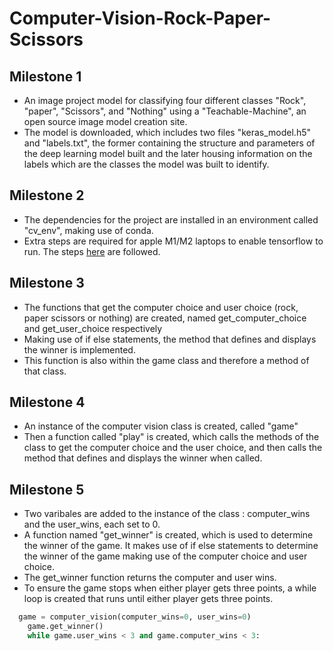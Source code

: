 # Computer-Vision-Rock-Paper-Scissors
## Milestone 1
- An image project model for classifying four different classes "Rock", "paper", "Scissors", and "Nothing" using a "Teachable-Machine", an open source image model creation site.
- The model is downloaded, which includes two files "keras_model.h5" and "labels.txt", the former containing the structure and parameters of the deep learning model built and the later housing information on the labels which are the classes the model was built to identify.

## Milestone 2
- The dependencies for the project are installed in an environment called "cv_env", making use of conda.
- Extra steps are required for apple M1/M2 laptops to enable tensorflow to run.  The steps [here](https://www.mrdbourke.com/setup-apple-m1-pro-and-m1-max-for-machine-learning-and-data-science/) are followed.

## Milestone 3
- The functions that get the computer choice and user choice (rock, paper scissors or nothing) are created, named get_computer_choice and get_user_choice respectively
- Making use of if else statements, the method that defines and displays the winner is implemented.
- This function is also within the game class and therefore a method of that class.

## Milestone 4
- An instance of the computer vision class is created, called "game"
- Then a function called "play" is created, which calls the methods of the class to get the computer choice and the user choice, and then calls the method that defines and displays the winner when called.


## Milestone 5
- Two varibales are added to the instance of the class : computer_wins and the user_wins, each set to 0.
- A function named "get_winner" is created, which is used to determine the winner of the game. It makes use of if else statements to determine the winner of the game making use of the computer choice and user choice.
- The get_winner function returns the computer and user wins.
- To ensure the game stops when either player gets three points, a while loop is created that runs until either player gets three points.
```python
  game = computer_vision(computer_wins=0, user_wins=0)
    game.get_winner()
    while game.user_wins < 3 and game.computer_wins < 3: 
```
